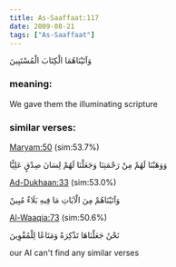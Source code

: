 ```yaml
---
title: As-Saaffaat:117
date: 2009-08-21
tags: ["As-Saaffaat"]
---
```

وَآتَيْنَاهُمَا الْكِتَابَ الْمُسْتَبِينَ
### meaning: 
We gave them the illuminating scripture
### similar verses: 

[Maryam:50](/19/50) (sim:53.7%)

وَوَهَبْنَا لَهُمْ مِنْ رَحْمَتِنَا وَجَعَلْنَا لَهُمْ لِسَانَ صِدْقٍ عَلِيًّا

[Ad-Dukhaan:33](/44/33) (sim:53.0%)

وَآتَيْنَاهُمْ مِنَ الْآيَاتِ مَا فِيهِ بَلَاءٌ مُبِينٌ

[Al-Waaqia:73](/56/73) (sim:50.6%)

نَحْنُ جَعَلْنَاهَا تَذْكِرَةً وَمَتَاعًا لِلْمُقْوِينَ

our AI can't find any similar verses

